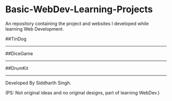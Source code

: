 # Basic-WebDev-Learning-Projects
An repository containing the project and websites I developed while learning Web Development.


##TinDog



---



##DiceGame



---



##DrumKit


---

Developed By Siddharth Singh. 

(PS: Not original ideas and no original designs, part of learning WebDev.)
